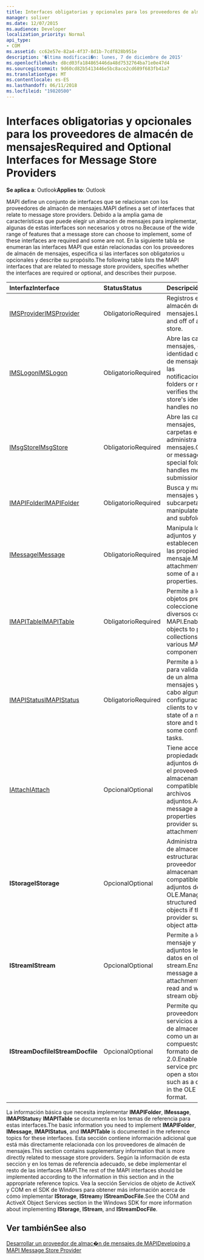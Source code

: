 ```yaml
---
title: Interfaces obligatorias y opcionales para los proveedores de almacén de mensajes
manager: soliver
ms.date: 12/07/2015
ms.audience: Developer
localization_priority: Normal
api_type:
- COM
ms.assetid: cc62e57e-82a4-4f37-8d1b-7cdf828b951e
description: '�ltima modificaci�n: lunes, 7 de diciembre de 2015'
ms.openlocfilehash: d8cd03fa184865446da48d7532764ba71e0e47d4
ms.sourcegitcommit: 9d60cd82b5413446e5bc8ace2cd689f683fb41a7
ms.translationtype: MT
ms.contentlocale: es-ES
ms.lasthandoff: 06/11/2018
ms.locfileid: "19820500"
---
```

# <a name="required-and-optional-interfaces-for-message-store-providers"></a><span data-ttu-id="c9b78-103">Interfaces obligatorias y opcionales para los proveedores de almacén de mensajes</span><span class="sxs-lookup"><span data-stu-id="c9b78-103">Required and Optional Interfaces for Message Store Providers</span></span>

 
  
<span data-ttu-id="c9b78-104">**Se aplica a**: Outlook</span><span class="sxs-lookup"><span data-stu-id="c9b78-104">**Applies to**: Outlook</span></span> 
  
<span data-ttu-id="c9b78-105">MAPI define un conjunto de interfaces que se relacionan con los proveedores de almacén de mensajes.</span><span class="sxs-lookup"><span data-stu-id="c9b78-105">MAPI defines a set of interfaces that relate to message store providers.</span></span> <span data-ttu-id="c9b78-106">Debido a la amplia gama de características que puede elegir un almacén de mensajes para implementar, algunas de estas interfaces son necesarios y otros no.</span><span class="sxs-lookup"><span data-stu-id="c9b78-106">Because of the wide range of features that a message store can choose to implement, some of these interfaces are required and some are not.</span></span> <span data-ttu-id="c9b78-107">En la siguiente tabla se enumeran las interfaces MAPI que están relacionadas con los proveedores de almacén de mensajes, especifica si las interfaces son obligatorios u opcionales y describe su propósito.</span><span class="sxs-lookup"><span data-stu-id="c9b78-107">The following table lists the MAPI interfaces that are related to message store providers, specifies whether the interfaces are required or optional, and describes their purpose.</span></span>
  
|<span data-ttu-id="c9b78-108">**Interfaz**</span><span class="sxs-lookup"><span data-stu-id="c9b78-108">**Interface**</span></span>|<span data-ttu-id="c9b78-109">**Status**</span><span class="sxs-lookup"><span data-stu-id="c9b78-109">**Status**</span></span>|<span data-ttu-id="c9b78-110">**Descripción**</span><span class="sxs-lookup"><span data-stu-id="c9b78-110">**Description**</span></span>|
|:-----|:-----|:-----|
|[<span data-ttu-id="c9b78-111">IMSProvider</span><span class="sxs-lookup"><span data-stu-id="c9b78-111">IMSProvider</span></span>](imsprovideriunknown.md) <br/> |<span data-ttu-id="c9b78-112">Obligatorio</span><span class="sxs-lookup"><span data-stu-id="c9b78-112">Required</span></span>  <br/> |<span data-ttu-id="c9b78-113">Registros en y cerrar un almacén de mensajes.</span><span class="sxs-lookup"><span data-stu-id="c9b78-113">Logs on to and off of a message store.</span></span>  <br/> |
|[<span data-ttu-id="c9b78-114">IMSLogon</span><span class="sxs-lookup"><span data-stu-id="c9b78-114">IMSLogon</span></span>](imslogoniunknown.md) <br/> |<span data-ttu-id="c9b78-115">Obligatorio</span><span class="sxs-lookup"><span data-stu-id="c9b78-115">Required</span></span>  <br/> |<span data-ttu-id="c9b78-116">Abre las carpetas o mensajes, comprueba la identidad del almacén de mensajes y controla las notificaciones.</span><span class="sxs-lookup"><span data-stu-id="c9b78-116">Opens folders or messages, verifies the message store's identity, and handles notifications.</span></span>  <br/> |
|[<span data-ttu-id="c9b78-117">IMsgStore</span><span class="sxs-lookup"><span data-stu-id="c9b78-117">IMsgStore</span></span>](imsgstoreimapiprop.md) <br/> |<span data-ttu-id="c9b78-118">Obligatorio</span><span class="sxs-lookup"><span data-stu-id="c9b78-118">Required</span></span>  <br/> |<span data-ttu-id="c9b78-119">Abre las carpetas o mensajes, busca carpetas especiales y administra los envíos de mensajes.</span><span class="sxs-lookup"><span data-stu-id="c9b78-119">Opens folders or messages, finds special folders, and handles message submissions.</span></span>  <br/> |
|[<span data-ttu-id="c9b78-120">IMAPIFolder</span><span class="sxs-lookup"><span data-stu-id="c9b78-120">IMAPIFolder</span></span>](imapifolderimapicontainer.md) <br/> |<span data-ttu-id="c9b78-121">Obligatorio</span><span class="sxs-lookup"><span data-stu-id="c9b78-121">Required</span></span>  <br/> |<span data-ttu-id="c9b78-122">Busca y manipula los mensajes y subcarpetas.</span><span class="sxs-lookup"><span data-stu-id="c9b78-122">Finds and manipulates messages and subfolders.</span></span>  <br/> |
|[<span data-ttu-id="c9b78-123">IMessage</span><span class="sxs-lookup"><span data-stu-id="c9b78-123">IMessage</span></span>](imessageimapiprop.md) <br/> |<span data-ttu-id="c9b78-124">Obligatorio</span><span class="sxs-lookup"><span data-stu-id="c9b78-124">Required</span></span>  <br/> |<span data-ttu-id="c9b78-125">Manipula los datos adjuntos y se establecen algunas de las propiedades de un mensaje.</span><span class="sxs-lookup"><span data-stu-id="c9b78-125">Manipulates attachments and sets some of a message's properties.</span></span>  <br/> |
|[<span data-ttu-id="c9b78-126">IMAPITable</span><span class="sxs-lookup"><span data-stu-id="c9b78-126">IMAPITable</span></span>](imapitableiunknown.md) <br/> |<span data-ttu-id="c9b78-127">Obligatorio</span><span class="sxs-lookup"><span data-stu-id="c9b78-127">Required</span></span>  <br/> |<span data-ttu-id="c9b78-128">Permite a los otros objetos presentar las colecciones de datos a diversos componentes MAPI.</span><span class="sxs-lookup"><span data-stu-id="c9b78-128">Enables other objects to present collections of data to various MAPI components.</span></span>  <br/> |
|[<span data-ttu-id="c9b78-129">IMAPIStatus</span><span class="sxs-lookup"><span data-stu-id="c9b78-129">IMAPIStatus</span></span>](imapistatusimapiprop.md) <br/> |<span data-ttu-id="c9b78-130">Obligatorio</span><span class="sxs-lookup"><span data-stu-id="c9b78-130">Required</span></span>  <br/> |<span data-ttu-id="c9b78-131">Permite a los clientes para validar el estado de un almacén de mensajes y para llevar a cabo algunas tareas de configuración.</span><span class="sxs-lookup"><span data-stu-id="c9b78-131">Enables clients to validate the state of a message store and to perform some configuration tasks.</span></span>  <br/> |
|[<span data-ttu-id="c9b78-132">IAttach</span><span class="sxs-lookup"><span data-stu-id="c9b78-132">IAttach</span></span>](iattachimapiprop.md) <br/> |<span data-ttu-id="c9b78-133">Opcional</span><span class="sxs-lookup"><span data-stu-id="c9b78-133">Optional</span></span>  <br/> |<span data-ttu-id="c9b78-134">Tiene acceso a propiedades de datos adjuntos del mensaje si el proveedor de almacenamiento es compatible con archivos adjuntos.</span><span class="sxs-lookup"><span data-stu-id="c9b78-134">Accesses message attachment properties if the store provider supports file attachments.</span></span>  <br/> |
|<span data-ttu-id="c9b78-135">**IStorage**</span><span class="sxs-lookup"><span data-stu-id="c9b78-135">**IStorage**</span></span> <br/> |<span data-ttu-id="c9b78-136">Opcional</span><span class="sxs-lookup"><span data-stu-id="c9b78-136">Optional</span></span>  <br/> |<span data-ttu-id="c9b78-137">Administra los objetos de almacenamiento estructurado si el proveedor de almacenamiento es compatible con datos adjuntos de objeto OLE.</span><span class="sxs-lookup"><span data-stu-id="c9b78-137">Manages structured storage objects if the store provider supports OLE object attachments.</span></span>  <br/> |
|<span data-ttu-id="c9b78-138">**IStream**</span><span class="sxs-lookup"><span data-stu-id="c9b78-138">**IStream**</span></span> <br/> |<span data-ttu-id="c9b78-139">Opcional</span><span class="sxs-lookup"><span data-stu-id="c9b78-139">Optional</span></span>  <br/> |<span data-ttu-id="c9b78-140">Permite a los objetos de mensaje y datos adjuntos leer y escribir datos en objetos stream.</span><span class="sxs-lookup"><span data-stu-id="c9b78-140">Enables message and attachment objects to read and write data to stream objects.</span></span>  <br/> |
|<span data-ttu-id="c9b78-141">**IStreamDocfile**</span><span class="sxs-lookup"><span data-stu-id="c9b78-141">**IStreamDocfile**</span></span> <br/> |<span data-ttu-id="c9b78-142">Opcional</span><span class="sxs-lookup"><span data-stu-id="c9b78-142">Optional</span></span>  <br/> |<span data-ttu-id="c9b78-143">Permite que algunos proveedores de servicios abrir un objeto de almacenamiento, como un archivo compuesto en el formato de archivo OLE 2.0.</span><span class="sxs-lookup"><span data-stu-id="c9b78-143">Enables some service providers to open a storage object, such as a compound file in the OLE 2.0 file format.</span></span>  <br/> |
   
<span data-ttu-id="c9b78-144">La información básica que necesita implementar **IMAPIFolder**, **IMessage**, **IMAPIStatus**y **IMAPITable** se documenta en los temas de referencia para estas interfaces.</span><span class="sxs-lookup"><span data-stu-id="c9b78-144">The basic information you need to implement **IMAPIFolder**, **IMessage**, **IMAPIStatus**, and **IMAPITable** is documented in the reference topics for these interfaces.</span></span> <span data-ttu-id="c9b78-145">Esta sección contiene información adicional que está más directamente relacionada con los proveedores de almacén de mensajes.</span><span class="sxs-lookup"><span data-stu-id="c9b78-145">This section contains supplementary information that is more directly related to message store providers.</span></span> <span data-ttu-id="c9b78-146">Según la información de esta sección y en los temas de referencia adecuado, se debe implementar el resto de las interfaces MAPI.</span><span class="sxs-lookup"><span data-stu-id="c9b78-146">The rest of the MAPI interfaces should be implemented according to the information in this section and in the appropriate reference topics.</span></span> <span data-ttu-id="c9b78-147">Vea la sección Servicios de objeto de ActiveX y COM en el SDK de Windows para obtener más información acerca de cómo implementar **IStorage**, **IStream**y **IStreamDocFile**.</span><span class="sxs-lookup"><span data-stu-id="c9b78-147">See the COM and ActiveX Object Services section in the Windows SDK for more information about implementing **IStorage**, **IStream**, and **IStreamDocFile**.</span></span>
  
## <a name="see-also"></a><span data-ttu-id="c9b78-148">Ver también</span><span class="sxs-lookup"><span data-stu-id="c9b78-148">See also</span></span>



[<span data-ttu-id="c9b78-149">Desarrollar un proveedor de almac�n de mensajes de MAPI</span><span class="sxs-lookup"><span data-stu-id="c9b78-149">Developing a MAPI Message Store Provider</span></span>](developing-a-mapi-message-store-provider.md)

